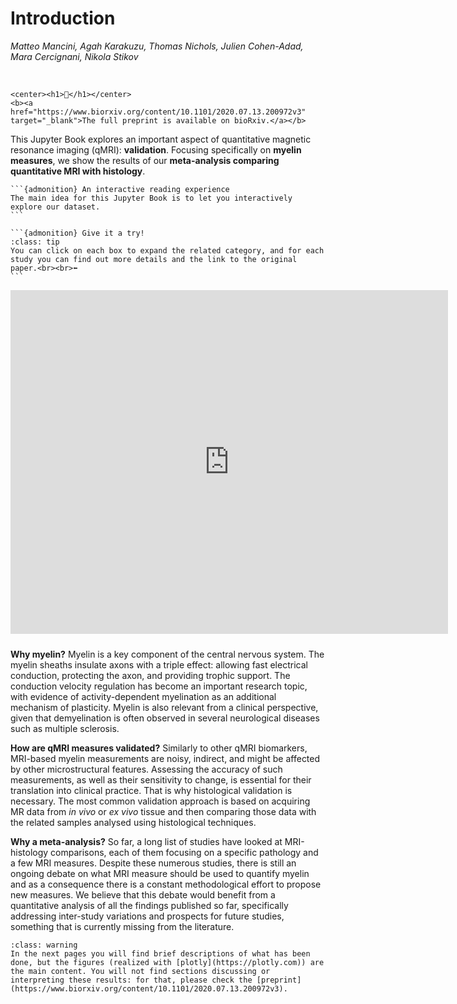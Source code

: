 Introduction
=========================================================

_Matteo Mancini, Agah Karakuzu, Thomas Nichols, Julien Cohen-Adad, Mara Cercignani, Nikola Stikov_
 
<br>

````{margin}
<center><h1>📝</h1></center>
<b><a href="https://www.biorxiv.org/content/10.1101/2020.07.13.200972v3" target="_blank">The full preprint is available on bioRxiv.</a></b>
````

This Jupyter Book explores an important aspect of quantitative magnetic resonance imaging (qMRI): **validation**. Focusing specifically on **myelin measures**, we show the results of our **meta-analysis comparing quantitative MRI with histology**.


````{margin}
```{admonition} An interactive reading experience
The main idea for this Jupyter Book is to let you interactively explore our dataset.
```
````

````{margin}
```{admonition} Give it a try!
:class: tip
You can click on each box to expand the related category, and for each study you can find out more details and the link to the original paper.<br><br>⬅
```
````

<center><iframe src="https://agahkarakuzu.github.io/myelin-meta-analysis/fig2.html" height="550" width="700" style="border:none;margin-bottom: 10px;" scrolling="no" frameborder="0"></iframe></center>

**Why myelin?** Myelin is a key component of the central nervous system. The myelin sheaths insulate axons with a triple effect: allowing fast electrical conduction, protecting the axon, and providing trophic support. The conduction velocity regulation has become an important research topic, with evidence of activity-dependent myelination as an additional mechanism of plasticity. Myelin is also relevant from a clinical perspective, given that demyelination is often observed in several neurological diseases such as multiple sclerosis.

**How are qMRI measures validated?** Similarly to other qMRI biomarkers, MRI-based myelin measurements are noisy, indirect, and might be affected by other microstructural features. Assessing the accuracy of such measurements, as well as their sensitivity to change, is essential for their translation into clinical practice. That is why histological validation is necessary. The most common validation approach is based on acquiring MR data from *in vivo* or *ex vivo* tissue and then comparing those data with the related samples analysed using histological techniques.

**Why a meta-analysis?** So far, a long list of studies have looked at MRI-histology comparisons, each of them focusing on a specific pathology and a few MRI measures. Despite these numerous studies, there is still an ongoing debate on what MRI measure should be used to quantify myelin and as a consequence there is a constant methodological effort to propose new measures. We believe that this debate would benefit from a quantitative analysis of all the findings published so far, specifically addressing inter-study variations and prospects for future studies, something that is currently missing from the literature.
<br>


```{admonition} About the content of this Jupyter Book
:class: warning
In the next pages you will find brief descriptions of what has been done, but the figures (realized with [plotly](https://plotly.com)) are the main content. You will not find sections discussing or interpreting these results: for that, please check the [preprint](https://www.biorxiv.org/content/10.1101/2020.07.13.200972v3).
```
